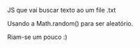 JS que vai buscar texto ao um file .txt 

Usando a Math.random() para ser aleatório.

Riam-se um pouco :)
